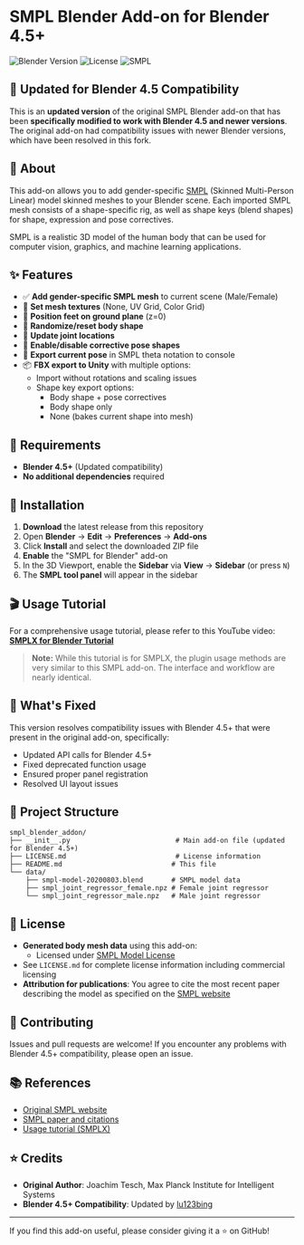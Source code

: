 # SMPL Blender Add-on for Blender 4.5+

![Blender Version](https://img.shields.io/badge/Blender-4.5+-orange)
![License](https://img.shields.io/badge/License-GPL%20v2-blue)
![SMPL](https://img.shields.io/badge/SMPL-Compatible-green)

## 🌟 **Updated for Blender 4.5 Compatibility**

This is an **updated version** of the original SMPL Blender add-on that has been **specifically modified to work with Blender 4.5 and newer versions**. The original add-on had compatibility issues with newer Blender versions, which have been resolved in this fork.

## 📖 About

This add-on allows you to add gender-specific [SMPL](https://smpl.is.tue.mpg.de) (Skinned Multi-Person Linear) model skinned meshes to your Blender scene. Each imported SMPL mesh consists of a shape-specific rig, as well as shape keys (blend shapes) for shape, expression and pose correctives.

SMPL is a realistic 3D model of the human body that can be used for computer vision, graphics, and machine learning applications.

## ✨ Features

- ✅ **Add gender-specific SMPL mesh** to current scene (Male/Female)
- 🎨 **Set mesh textures** (None, UV Grid, Color Grid)
- 📏 **Position feet on ground plane** (z=0)
- 🎲 **Randomize/reset body shape**
- 🦴 **Update joint locations**
- 🔧 **Enable/disable corrective pose shapes**
- 📝 **Export current pose** in SMPL theta notation to console
- 📦 **FBX export to Unity** with multiple options:
  - Import without rotations and scaling issues
  - Shape key export options:
    - Body shape + pose correctives
    - Body shape only  
    - None (bakes current shape into mesh)

## 🎯 Requirements

- **Blender 4.5+** (Updated compatibility)
- **No additional dependencies** required

## 💾 Installation

1. **Download** the latest release from this repository
2. Open **Blender** → **Edit** → **Preferences** → **Add-ons**
3. Click **Install** and select the downloaded ZIP file
4. **Enable** the "SMPL for Blender" add-on
5. In the 3D Viewport, enable the **Sidebar** via **View** → **Sidebar** (or press `N`)
6. The **SMPL tool panel** will appear in the sidebar

## 🎬 Usage Tutorial

For a comprehensive usage tutorial, please refer to this YouTube video:
**[SMPLX for Blender Tutorial](https://www.youtube.com/watch?v=m8i00zG6mZI&t=336s)**

> **Note:** While this tutorial is for SMPLX, the plugin usage methods are very similar to this SMPL add-on. The interface and workflow are nearly identical.

## 🔧 What's Fixed

This version resolves compatibility issues with Blender 4.5+ that were present in the original add-on, specifically:
- Updated API calls for Blender 4.5+
- Fixed deprecated function usage
- Ensured proper panel registration
- Resolved UI layout issues

## 📁 Project Structure

```
smpl_blender_addon/
├── __init__.py                          # Main add-on file (updated for Blender 4.5+)
├── LICENSE.md                           # License information
├── README.md                           # This file
└── data/
    ├── smpl-model-20200803.blend       # SMPL model data
    ├── smpl_joint_regressor_female.npz # Female joint regressor
    └── smpl_joint_regressor_male.npz   # Male joint regressor
```

## 📄 License

- **Generated body mesh data** using this add-on:
  - Licensed under [SMPL Model License](https://smpl.is.tue.mpg.de/modellicense)
- See `LICENSE.md` for complete license information including commercial licensing
- **Attribution for publications**: You agree to cite the most recent paper describing the model as specified on the [SMPL website](https://smpl.is.tue.mpg.de)

## 🤝 Contributing

Issues and pull requests are welcome! If you encounter any problems with Blender 4.5+ compatibility, please open an issue.

## 📚 References

- [Original SMPL website](https://smpl.is.tue.mpg.de)
- [SMPL paper and citations](https://smpl.is.tue.mpg.de)
- [Usage tutorial (SMPLX)](https://www.youtube.com/watch?v=m8i00zG6mZI&t=336s)

## ⭐ Credits

- **Original Author**: Joachim Tesch, Max Planck Institute for Intelligent Systems
- **Blender 4.5+ Compatibility**: Updated by [lu123bing](https://github.com/lu123bing)

---

If you find this add-on useful, please consider giving it a ⭐ on GitHub!
